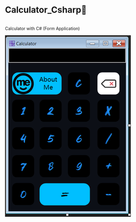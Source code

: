 # Calculator_Csharp🧮
<br>
Calculator with C# (Form Application)
<br>


![ُScreenShots](/Calculator/ScreenShots.PNG)
